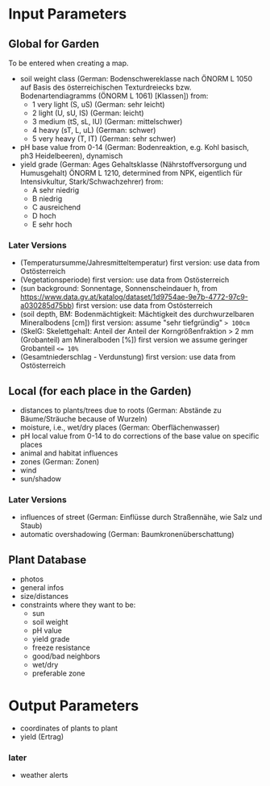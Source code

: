 # Input Parameters

## Global for Garden

To be entered when creating a map.

- soil weight class (German: Bodenschwereklasse nach ÖNORM L 1050 auf Basis des österreichischen Texturdreiecks bzw. Bodenartendiagramms (ÖNORM L 1061) [Klassen])
  from:
  - 1 very light (S, uS) (German: sehr leicht)
  - 2 light (U, sU, IS) (German: leicht)
  - 3 medium (tS, sL, IU) (German: mittelschwer)
  - 4 heavy (sT, L, uL) (German: schwer)
  - 5 very heavy (T, IT) (German: sehr schwer)
- pH base value from 0-14
  (German: Bodenreaktion, e.g. Kohl basisch, ph3 Heidelbeeren), dynamisch
- yield grade (German: Ages Gehaltsklasse (Nährstoffversorgung und Humusgehalt) ÖNORM L 1210, determined from NPK, eigentlich für Intensivkultur, Stark/Schwachzehrer)
  from:
  - A sehr niedrig
  - B niedrig
  - C ausreichend
  - D hoch
  - E sehr hoch

### Later Versions

- (Temperatursumme/Jahresmitteltemperatur)
  first version: use data from Ostösterreich
- (Vegetationsperiode)
  first version: use data from Ostösterreich
- (sun background: Sonnentage, Sonnenscheindauer h, from https://www.data.gv.at/katalog/dataset/1d9754ae-9e7b-4772-97c9-a030285d75bb)
  first version: use data from Ostösterreich
- (soil depth, BM: Bodenmächtigkeit: Mächtigkeit des durchwurzelbaren Mineralbodens [cm])
  first version: assume "sehr tiefgründig" `> 100cm`
- (SkelG: Skelettgehalt: Anteil der Anteil der Korngrößenfraktion > 2 mm (Grobanteil) am Mineralboden [%])
  first version we assume geringer Grobanteil `<= 10%`
- (Gesamtniederschlag - Verdunstung)
  first version: use data from Ostösterreich

## Local (for each place in the Garden)

- distances to plants/trees due to roots (German: Abstände zu Bäume/Sträuche because of Wurzeln)
- moisture, i.e., wet/dry places (German: Oberflächenwasser)
- pH local value from 0-14 to do corrections of the base value on specific places
- animal and habitat influences
- zones (German: Zonen)
- wind
- sun/shadow

### Later Versions

- influences of street (German: Einflüsse durch Straßennähe, wie Salz und Staub)
- automatic overshadowing (German: Baumkronenüberschattung)

## Plant Database

- photos
- general infos
- size/distances
- constraints where they want to be:
  - sun
  - soil weight
  - pH value
  - yield grade
  - freeze resistance
  - good/bad neighbors
  - wet/dry
  - preferable zone

# Output Parameters

- coordinates of plants to plant
- yield (Ertrag)

### later

- weather alerts
